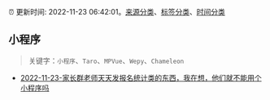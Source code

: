 :alarm_clock: 更新时间: 2022-11-23 06:42:01。[来源分类](../README.md)、[标签分类](../TAGS.md)、[时间分类](../TIMELINE.md)

## 小程序


> 关键字：`小程序`、`Taro`、`MPVue`、`Wepy`、`Chameleon`



- [2022-11-23-家长群老师天天发报名统计类的东西，我在想，他们就不能用个小程序吗](https://www.v2ex.com/t/897318) 